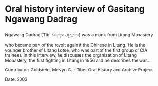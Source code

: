 # Oral history interview of Gasitang Ngawang Dadrag  
Ngawang Dadrag [Tib. ངག་དབང་ཟླ་གྲགས] was a monk from Litang Monastery who became part of the revolt against the Chinese in Litang. He is the younger brother of Litang Lotse, who was part of the first group of CIA trainees. In this interview, he discusses the organization of Litang Monastery, the first fighting in Litang in 1956 and he describes the war... 

Contributor: Goldstein, Melvyn C. - Tibet Oral History and Archive Project  

Date:
2003  

